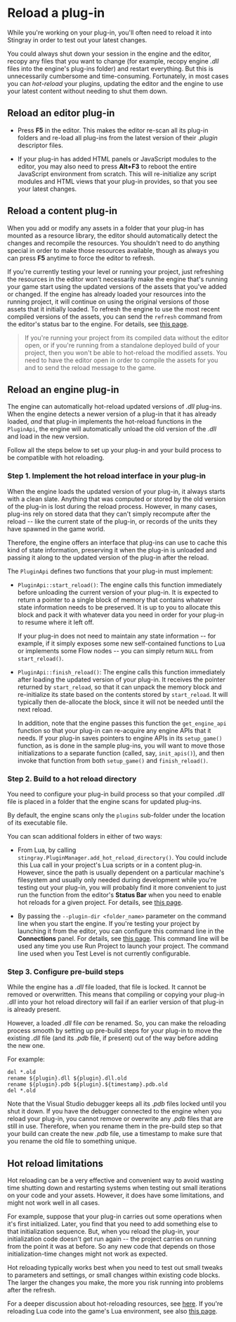 # Reload a plug-in

While you're working on your plug-in, you'll often need to reload it into Stingray in order to test out your latest changes.

You could always shut down your session in the engine and the editor, recopy any files that you want to change (for example, recopy engine *.dll* files into the engine's plug-ins folder) and restart everything. But this is unnecessarily cumbersome and time-consuming. Fortunately, in most cases you can *hot-reload* your plugins, updating the editor and the engine to use your latest content without needing to shut them down.

## Reload an editor plug-in

*	Press **F5** in the editor. This makes the editor re-scan all its plug-in folders and re-load all plug-ins from the latest version of their .*plugin* descriptor files.

*	If your plug-in has added HTML panels or JavaScript modules to the editor, you may also need to press **Alt+F3** to reboot the entire JavaScript environment from scratch. This will re-initialize any script modules and HTML views that your plug-in provides, so that you see your latest changes.

## Reload a content plug-in

When you add or modify any assets in a folder that your plug-in has mounted as a resource library, the editor should automatically detect the changes and recompile the resources. You shouldn't need to do anything special in order to make those resources available, though as always you can press **F5** anytime to force the editor to refresh.

If you're currently testing your level or running your project, just refreshing the resources in the editor won't necessarily make the engine that's running your game start using the updated versions of the assets that you've added or changed. If the engine has already loaded your resources into the running project, it will continue on using the original versions of those assets that it initially loaded. To refresh the engine to use the most recent compiled versions of the assets, you can send the `refresh` command from the editor's status bar to the engine. For details, see [this page](http://help.autodesk.com/view/Stingray/ENU/?guid=__stingray_help_playtesting_send_commands_statusline_html).

>	If you're running your project from its compiled data without the editor open, or if you're running from a standalone deployed build of your project, then you won't be able to hot-reload the modified assets. You need to have the editor open in order to compile the assets for you and to send the reload message to the game.

## Reload an engine plug-in

The engine can automatically hot-reload updated versions of *.dll* plug-ins. When the engine detects a newer version of a plug-in that it has already loaded, *and* that plug-in implements the hot-reload functions in the `PluginApi`, the engine will automatically unload the old version of the *.dll* and load in the new version.

Follow all the steps below to set up your plug-in and your build process to be compatible with hot reloading.

### Step 1. Implement the hot reload interface in your plug-in

When the engine loads the updated version of your plug-in, it always starts with a clean slate. Anything that was computed or stored by the old version of the plug-in is lost during the reload process. However, in many cases, plug-ins rely on stored data that they can't simply recompute after the reload -- like the current state of the plug-in, or records of the units they have spawned in the game world.

Therefore, the engine offers an interface that plug-ins can use to cache this kind of state information, preserving it when the plug-in is unloaded and passing it along to the updated version of the plug-in after the reload.

The `PluginApi` defines two functions that your plug-in must implement:

-	`PluginApi::start_reload()`: The engine calls this function immediately before unloading the current version of your plug-in. It is expected to return a pointer to a single block of memory that contains whatever state information needs to be preserved. It is up to you to allocate this block and pack it with whatever data you need in order for your plug-in to resume where it left off.

	If your plug-in does not need to maintain any state information -- for example, if it simply exposes some new self-contained functions to Lua or implements some Flow nodes -- you can simply return `NULL` from `start_reload()`.

-	`PluginApi::finish_reload()`: The engine calls this function immediately after loading the updated version of your plug-in. It receives the pointer returned by `start_reload`, so that it can unpack the memory block and re-initialize its state based on the contents stored by `start_reload`. It will typically then de-allocate the block, since it will not be needed until the next reload.

	In addition, note that the engine passes this function the `get_engine_api` function so that your plug-in can re-acquire any engine APIs that it needs. If your plug-in saves pointers to engine APIs in its `setup_game()` function, as is done in the sample plug-ins, you will want to move those initializations to a separate function (called, say, `init_apis()`), and then invoke that function from both `setup_game()` and `finish_reload()`.

### Step 2. Build to a hot reload directory

You need to configure your plug-in build process so that your compiled *.dll* file is placed in a folder that the engine scans for updated plug-ins.

By default, the engine scans only the `plugins` sub-folder under the location of its executable file.

You can scan additional folders in either of two ways:

-	From Lua, by calling `stingray.PluginManager.add_hot_reload_directory()`. You could include this Lua call in your project's Lua scripts or in a content plug-in. However, since the path is usually dependent on a particular machine's filesystem and usually only needed during development while you're testing out your plug-in, you will probably find it more convenient to just run the function from the editor's **Status Bar** when you need to enable hot reloads for a given project. For details, see [this page](http://help.autodesk.com/view/Stingray/ENU/?guid=__stingray_help_playtesting_send_commands_statusline_html).

-	By passing the `--plugin-dir <folder_name>` parameter on the command line when you start the engine. If you're testing your project by launching it from the editor, you can configure this command line in the **Connections** panel. For details, see [this page](http://help.autodesk.com/view/Stingray/ENU/?guid=__stingray_help_playtesting_connecting_to_remote_connections_html). This command line will be used any time you use Run Project to launch your project. The command line used when you Test Level is not currently configurable.

### Step 3. Configure pre-build steps

While the engine has a *.dll* file loaded, that file is locked. It cannot be removed or overwritten. This means that compiling or copying your plug-in *.dll* into your hot reload directory will fail if an earlier version of that plug-in is already present.

However, a loaded *.dll* file *can* be renamed. So, you can make the reloading process smooth by setting up pre-build steps for your plug-in to move the existing *.dll* file (and its *.pdb* file, if present) out of the way before adding the new one.

For example:

~~~{nohighlight}
del *.old
rename ${plugin}.dll ${plugin}.dll.old
rename ${plugin}.pdb ${plugin}.${timestamp}.pdb.old
del *.old
~~~

Note that the Visual Studio debugger keeps all its *.pdb* files locked until you shut it down. If you have the debugger connected to the engine when you reload your plug-in, you cannot remove or overwrite any *.pdb* files that are still in use. Therefore, when you rename them in the pre-build step so that your build can create the new *.pdb* file, use a timestamp to make sure that you rename the old file to something unique.

## Hot reload limitations

Hot reloading can be a very effective and convenient way to avoid wasting time shutting down and restarting systems when testing out small iterations on your code and your assets. However, it does have some limitations, and might not work well in all cases.

For example, suppose that your plug-in carries out some operations when it's first initialized. Later, you find that you need to add something else to that initialization sequence. But, when you reload the plug-in, your initialization code doesn't get run again -- the project carries on running from the point it was at before. So any new code that depends on those initialization-time changes might not work as expected.

Hot reloading typically works best when you need to test out small tweaks to parameters and settings, or small changes within existing code blocks. The larger the changes you make, the more you risk running into problems after the refresh.

For a deeper discussion about hot-reloading resources, see [here](http://help.autodesk.com/view/Stingray/ENU/?guid=__stingray_help_playtesting_hot_reload_html). If you're reloading Lua code into the game's Lua environment, see also [this page](http://help.autodesk.com/view/Stingray/ENU/?guid=__stingray_help_creating_gameplay_scripting_with_lua_live_reload_html).

